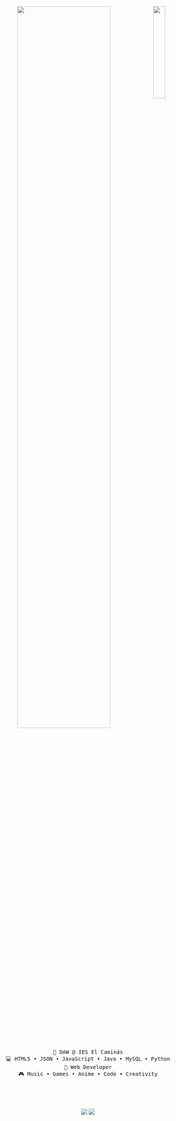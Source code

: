 <div align="center">
 <img src="https://github.com/GuilleMorCar/GuilleMorCar/blob/main/img/SteinsGate.png?raw=true" width="25%" align="right"/>
<img src="https://readme-typing-svg.demolab.com?font=Inconsolata&weight=500&size=40&duration=6000&pause=1000&color=A7A459&center=true&vCenter=true&multiline=true&repeat=false&random=false&width=1000&height=100&lines=Hola,+soy+Guillermo+Morcillo+Carmona;Estudiante+de+Desarrollo+de+Aplicaciones+Web" width="70%"/>
<br><br>
 
   <pre>
💼 DAW @ IES El Caminás
💻 HTML5 • JSON • JavaScript • Java • MySQL • Python
📖 Web Developer
🎮 Music • Games • Anime • Code • Creativity
    </pre>
    
<br><br>

    
[![](https://img.shields.io/badge/linkedin-0a66c2)](https://www.linkedin.com/in/guillermo-morcillo-carmona-a4887b312/)
[![](https://img.shields.io/badge/instagram-0a66c2)](https://www.linkedin.com/in/guillermo-morcillo-carmona-a4887b312/)

</div>

